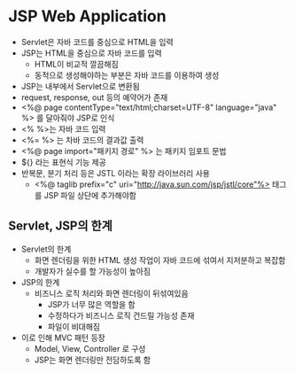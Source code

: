 # JSP Web Application
- Servlet은 자바 코드를 중심으로 HTML을 입력
- JSP는 HTML을 중심으로 자바 코드를 입력
  - HTML이 비교적 깔끔해짐
  - 동적으로 생성해야하는 부분은 자바 코드를 이용하여 생성
- JSP는 내부에서 Servlet으로 변환됨
- request, response, out 등의 예약어가 존재
- <%@ page contentType="text/html;charset=UTF-8" language="java" %> 를 달아줘야 JSP로 인식
- <% %>는 자바 코드 입력
- <%= %> 는 차바 코드의 결과값 출력
- <%@ page import="패키지 경로" %> 는 패키지 임포트 문법
- ${} 라는 표현식 기능 제공
- 반복문, 분기 처리 등은 JSTL 이라는 확장 라이브러리 사용
  - <%@ taglib prefix="c" uri="http://java.sun.com/jsp/jstl/core"%> 태그를 JSP 파일 상단에 추가해야함
## Servlet, JSP의 한계
- Servlet의 한계
  - 화면 렌더링을 위한 HTML 생성 작업이 자바 코드에 섞여서 지저분하고 복잡함
  - 개발자가 실수를 할 가능성이 높아짐
- JSP의 한계
  - 비즈니스 로직 처리와 화면 렌더링이 뒤섞여있음
    - JSP가 너무 많은 역할을 함
    - 수정하다가 비즈니스 로직 건드릴 가능성 존재
    - 파일이 비대해짐
- 이로 인해 MVC 패턴 등장
  - Model, View, Controller 로 구성
  - JSP는 화면 렌더링만 전담하도록 함